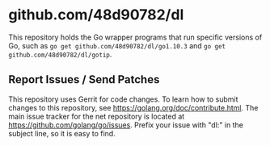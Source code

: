 # github.com/48d90782/dl

This repository holds the Go wrapper programs that run specific versions of Go, such
as `go get github.com/48d90782/dl/go1.10.3` and `go get github.com/48d90782/dl/gotip`.

## Report Issues / Send Patches

This repository uses Gerrit for code changes. To learn how to submit
changes to this repository, see https://golang.org/doc/contribute.html.
The main issue tracker for the net repository is located at
https://github.com/golang/go/issues. Prefix your issue with "dl:" in the
subject line, so it is easy to find.
